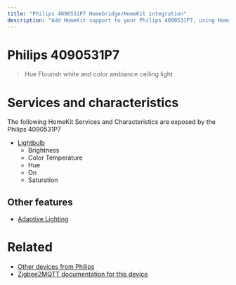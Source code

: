 ```yaml
---
title: "Philips 4090531P7 Homebridge/HomeKit integration"
description: "Add HomeKit support to your Philips 4090531P7, using Homebridge, Zigbee2MQTT and homebridge-z2m."
---
```

<!---
This file has been GENERATED using src/docgen/docgen.ts
DO NOT EDIT THIS FILE MANUALLY!
-->
# Philips 4090531P7
> Hue Flourish white and color ambiance ceiling light


# Services and characteristics
The following HomeKit Services and Characteristics are exposed by
the Philips 4090531P7

* [Lightbulb](../../light.md)
  * Brightness
  * Color Temperature
  * Hue
  * On
  * Saturation


## Other features
* [Adaptive Lighting](../../light.md)


# Related
* [Other devices from Philips](../index.md#philips)
* [Zigbee2MQTT documentation for this device](https://www.zigbee2mqtt.io/devices/4090531P7.html)
